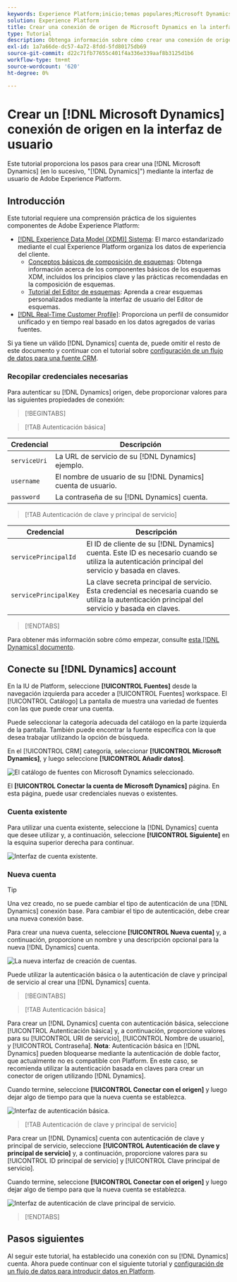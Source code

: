 ```yaml
---
keywords: Experience Platform;inicio;temas populares;Microsoft Dynamics;microsoft dynamics;Dynamics;Dynamics;dynamics
solution: Experience Platform
title: Crear una conexión de origen de Microsoft Dynamics en la interfaz de usuario
type: Tutorial
description: Obtenga información sobre cómo crear una conexión de origen de Microsoft Dynamics mediante la interfaz de usuario de Adobe Experience Platform.
exl-id: 1a7a66de-dc57-4a72-8fdd-5fd80175db69
source-git-commit: d22c71fb77655c401f4a336e339aaf8b3125d1b6
workflow-type: tm+mt
source-wordcount: '620'
ht-degree: 0%

---
```


# Crear un [!DNL Microsoft Dynamics] conexión de origen en la interfaz de usuario

Este tutorial proporciona los pasos para crear una [!DNL Microsoft Dynamics] (en lo sucesivo, &quot;[!DNL Dynamics]&quot;) mediante la interfaz de usuario de Adobe Experience Platform.

## Introducción

Este tutorial requiere una comprensión práctica de los siguientes componentes de Adobe Experience Platform:

* [[!DNL Experience Data Model (XDM)] Sistema](../../../../../xdm/home.md): El marco estandarizado mediante el cual Experience Platform organiza los datos de experiencia del cliente.
   * [Conceptos básicos de composición de esquemas](../../../../../xdm/schema/composition.md): Obtenga información acerca de los componentes básicos de los esquemas XDM, incluidos los principios clave y las prácticas recomendadas en la composición de esquemas.
   * [Tutorial del Editor de esquemas](../../../../../xdm/tutorials/create-schema-ui.md): Aprenda a crear esquemas personalizados mediante la interfaz de usuario del Editor de esquemas.
* [[!DNL Real-Time Customer Profile]](../../../../../profile/home.md): Proporciona un perfil de consumidor unificado y en tiempo real basado en los datos agregados de varias fuentes.

Si ya tiene un válido [!DNL Dynamics] cuenta de, puede omitir el resto de este documento y continuar con el tutorial sobre [configuración de un flujo de datos para una fuente CRM](../../dataflow/crm.md).

### Recopilar credenciales necesarias

Para autenticar su [!DNL Dynamics] origen, debe proporcionar valores para las siguientes propiedades de conexión:

>[!BEGINTABS]

>[!TAB Autenticación básica]

| Credencial | Descripción |
| --- | --- |
| `serviceUri` | La URL de servicio de su [!DNL Dynamics] ejemplo. |
| `username` | El nombre de usuario de su [!DNL Dynamics] cuenta de usuario. |
| `password` | La contraseña de su [!DNL Dynamics] cuenta. |

>[!TAB Autenticación de clave y principal de servicio]

| Credencial | Descripción |
| --- | --- |
| `servicePrincipalId` | El ID de cliente de su [!DNL Dynamics] cuenta. Este ID es necesario cuando se utiliza la autenticación principal del servicio y basada en claves. |
| `servicePrincipalKey` | La clave secreta principal de servicio. Esta credencial es necesaria cuando se utiliza la autenticación principal del servicio y basada en claves. |

>[!ENDTABS]

Para obtener más información sobre cómo empezar, consulte [esta [!DNL Dynamics] documento](https://docs.microsoft.com/en-us/powerapps/developer/common-data-service/authenticate-oauth).

## Conecte su [!DNL Dynamics] account

En la IU de Platform, seleccione **[!UICONTROL Fuentes]** desde la navegación izquierda para acceder a [!UICONTROL Fuentes] workspace. El [!UICONTROL Catálogo] La pantalla de muestra una variedad de fuentes con las que puede crear una cuenta.

Puede seleccionar la categoría adecuada del catálogo en la parte izquierda de la pantalla. También puede encontrar la fuente específica con la que desea trabajar utilizando la opción de búsqueda.

En el [!UICONTROL CRM] categoría, seleccionar **[!UICONTROL Microsoft Dynamics]**, y luego seleccione **[!UICONTROL Añadir datos]**.

![El catálogo de fuentes con Microsoft Dynamics seleccionado.](../../../../images/tutorials/create/ms-dynamics/catalog.png)

El **[!UICONTROL Conectar la cuenta de Microsoft Dynamics]** página. En esta página, puede usar credenciales nuevas o existentes.

### Cuenta existente

Para utilizar una cuenta existente, seleccione la [!DNL Dynamics] cuenta que desee utilizar y, a continuación, seleccione **[!UICONTROL Siguiente]** en la esquina superior derecha para continuar.

![Interfaz de cuenta existente.](../../../../images/tutorials/create/ms-dynamics/existing.png)

### Nueva cuenta

>[!TIP]
>
>Una vez creado, no se puede cambiar el tipo de autenticación de una [!DNL Dynamics] conexión base. Para cambiar el tipo de autenticación, debe crear una nueva conexión base.

Para crear una nueva cuenta, seleccione **[!UICONTROL Nueva cuenta]** y, a continuación, proporcione un nombre y una descripción opcional para la nueva [!DNL Dynamics] cuenta.

![La nueva interfaz de creación de cuentas.](../../../../images/tutorials/create/ms-dynamics/new.png)

Puede utilizar la autenticación básica o la autenticación de clave y principal de servicio al crear una [!DNL Dynamics] cuenta.

>[!BEGINTABS]

>[!TAB Autenticación básica]

Para crear un [!DNL Dynamics] cuenta con autenticación básica, seleccione [!UICONTROL Autenticación básica] y, a continuación, proporcione valores para su [!UICONTROL URI de servicio], [!UICONTROL Nombre de usuario], y [!UICONTROL Contraseña]. **Nota**: Autenticación básica en [!DNL Dynamics] pueden bloquearse mediante la autenticación de doble factor, que actualmente no es compatible con Platform. En este caso, se recomienda utilizar la autenticación basada en claves para crear un conector de origen utilizando [!DNL Dynamics].

Cuando termine, seleccione **[!UICONTROL Conectar con el origen]** y luego dejar algo de tiempo para que la nueva cuenta se establezca.

![Interfaz de autenticación básica.](../../../../images/tutorials/create/ms-dynamics/basic-authentication.png)

>[!TAB Autenticación de clave y principal de servicio]

Para crear un [!DNL Dynamics] cuenta con autenticación de clave y principal de servicio, seleccione **[!UICONTROL Autenticación de clave y principal de servicio]** y, a continuación, proporcione valores para su [!UICONTROL ID principal de servicio] y [!UICONTROL Clave principal de servicio].

Cuando termine, seleccione **[!UICONTROL Conectar con el origen]** y luego dejar algo de tiempo para que la nueva cuenta se establezca.

![Interfaz de autenticación de clave principal de servicio.](../../../../images/tutorials/create/ms-dynamics/service-principal.png)

>[!ENDTABS]

## Pasos siguientes

Al seguir este tutorial, ha establecido una conexión con su [!DNL Dynamics] cuenta. Ahora puede continuar con el siguiente tutorial y [configuración de un flujo de datos para introducir datos en Platform](../../dataflow/crm.md).
